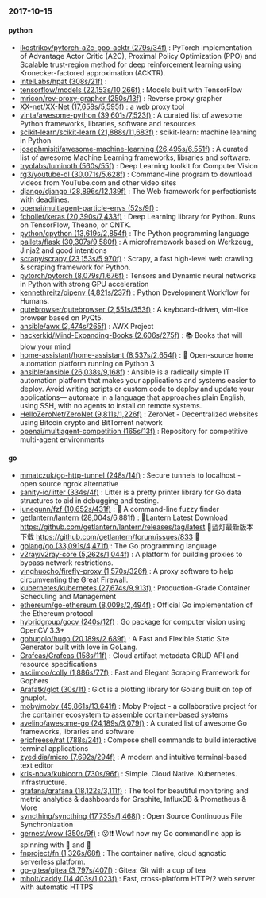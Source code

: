 ### 2017-10-15

#### python
* [ikostrikov/pytorch-a2c-ppo-acktr (279s/34f)](https://github.com/ikostrikov/pytorch-a2c-ppo-acktr) : PyTorch implementation of Advantage Actor Critic (A2C), Proximal Policy Optimization (PPO) and Scalable trust-region method for deep reinforcement learning using Kronecker-factored approximation (ACKTR).
* [IntelLabs/hpat (308s/21f)](https://github.com/IntelLabs/hpat) : 
* [tensorflow/models (22,153s/10,266f)](https://github.com/tensorflow/models) : Models built with TensorFlow
* [mricon/rev-proxy-grapher (250s/13f)](https://github.com/mricon/rev-proxy-grapher) : Reverse proxy grapher
* [XX-net/XX-Net (17,658s/5,595f)](https://github.com/XX-net/XX-Net) : a web proxy tool
* [vinta/awesome-python (39,601s/7,523f)](https://github.com/vinta/awesome-python) : A curated list of awesome Python frameworks, libraries, software and resources
* [scikit-learn/scikit-learn (21,888s/11,683f)](https://github.com/scikit-learn/scikit-learn) : scikit-learn: machine learning in Python
* [josephmisiti/awesome-machine-learning (26,495s/6,551f)](https://github.com/josephmisiti/awesome-machine-learning) : A curated list of awesome Machine Learning frameworks, libraries and software.
* [tryolabs/luminoth (560s/55f)](https://github.com/tryolabs/luminoth) : Deep Learning toolkit for Computer Vision
* [rg3/youtube-dl (30,071s/5,628f)](https://github.com/rg3/youtube-dl) : Command-line program to download videos from YouTube.com and other video sites
* [django/django (28,896s/12,139f)](https://github.com/django/django) : The Web framework for perfectionists with deadlines.
* [openai/multiagent-particle-envs (52s/9f)](https://github.com/openai/multiagent-particle-envs) : 
* [fchollet/keras (20,390s/7,433f)](https://github.com/fchollet/keras) : Deep Learning library for Python. Runs on TensorFlow, Theano, or CNTK.
* [python/cpython (13,619s/2,854f)](https://github.com/python/cpython) : The Python programming language
* [pallets/flask (30,307s/9,580f)](https://github.com/pallets/flask) : A microframework based on Werkzeug, Jinja2 and good intentions
* [scrapy/scrapy (23,153s/5,970f)](https://github.com/scrapy/scrapy) : Scrapy, a fast high-level web crawling & scraping framework for Python.
* [pytorch/pytorch (8,079s/1,676f)](https://github.com/pytorch/pytorch) : Tensors and Dynamic neural networks in Python with strong GPU acceleration
* [kennethreitz/pipenv (4,821s/237f)](https://github.com/kennethreitz/pipenv) : Python Development Workflow for Humans.
* [qutebrowser/qutebrowser (2,551s/353f)](https://github.com/qutebrowser/qutebrowser) : A keyboard-driven, vim-like browser based on PyQt5.
* [ansible/awx (2,474s/265f)](https://github.com/ansible/awx) : AWX Project
* [hackerkid/Mind-Expanding-Books (2,606s/275f)](https://github.com/hackerkid/Mind-Expanding-Books) : 📚 Books that will blow your mind
* [home-assistant/home-assistant (8,537s/2,654f)](https://github.com/home-assistant/home-assistant) : 🏡 Open-source home automation platform running on Python 3
* [ansible/ansible (26,038s/9,168f)](https://github.com/ansible/ansible) : Ansible is a radically simple IT automation platform that makes your applications and systems easier to deploy. Avoid writing scripts or custom code to deploy and update your applications— automate in a language that approaches plain English, using SSH, with no agents to install on remote systems.
* [HelloZeroNet/ZeroNet (9,811s/1,226f)](https://github.com/HelloZeroNet/ZeroNet) : ZeroNet - Decentralized websites using Bitcoin crypto and BitTorrent network
* [openai/multiagent-competition (165s/13f)](https://github.com/openai/multiagent-competition) : Repository for competitive multi-agent environments

#### go
* [mmatczuk/go-http-tunnel (248s/14f)](https://github.com/mmatczuk/go-http-tunnel) : Secure tunnels to localhost - open source ngrok alternative
* [sanity-io/litter (334s/4f)](https://github.com/sanity-io/litter) : Litter is a pretty printer library for Go data structures to aid in debugging and testing.
* [junegunn/fzf (10,652s/431f)](https://github.com/junegunn/fzf) : 🌸 A command-line fuzzy finder
* [getlantern/lantern (28,004s/6,881f)](https://github.com/getlantern/lantern) : 🔴Lantern Latest Download https://github.com/getlantern/lantern/releases/tag/latest 🔴蓝灯最新版本下载 https://github.com/getlantern/forum/issues/833 🔴
* [golang/go (33,091s/4,471f)](https://github.com/golang/go) : The Go programming language
* [v2ray/v2ray-core (5,262s/1,044f)](https://github.com/v2ray/v2ray-core) : A platform for building proxies to bypass network restrictions.
* [yinghuocho/firefly-proxy (1,570s/326f)](https://github.com/yinghuocho/firefly-proxy) : A proxy software to help circumventing the Great Firewall.
* [kubernetes/kubernetes (27,674s/9,913f)](https://github.com/kubernetes/kubernetes) : Production-Grade Container Scheduling and Management
* [ethereum/go-ethereum (8,009s/2,494f)](https://github.com/ethereum/go-ethereum) : Official Go implementation of the Ethereum protocol
* [hybridgroup/gocv (240s/12f)](https://github.com/hybridgroup/gocv) : Go package for computer vision using OpenCV 3.3+
* [gohugoio/hugo (20,189s/2,689f)](https://github.com/gohugoio/hugo) : A Fast and Flexible Static Site Generator built with love in GoLang.
* [Grafeas/Grafeas (158s/11f)](https://github.com/Grafeas/Grafeas) : Cloud artifact metadata CRUD API and resource specifications
* [asciimoo/colly (1,886s/77f)](https://github.com/asciimoo/colly) : Fast and Elegant Scraping Framework for Gophers
* [Arafatk/glot (30s/1f)](https://github.com/Arafatk/glot) : Glot is a plotting library for Golang built on top of gnuplot.
* [moby/moby (45,861s/13,641f)](https://github.com/moby/moby) : Moby Project - a collaborative project for the container ecosystem to assemble container-based systems
* [avelino/awesome-go (24,189s/3,079f)](https://github.com/avelino/awesome-go) : A curated list of awesome Go frameworks, libraries and software
* [ericfreese/rat (788s/24f)](https://github.com/ericfreese/rat) : Compose shell commands to build interactive terminal applications
* [zyedidia/micro (7,692s/294f)](https://github.com/zyedidia/micro) : A modern and intuitive terminal-based text editor
* [kris-nova/kubicorn (730s/96f)](https://github.com/kris-nova/kubicorn) : Simple. Cloud Native. Kubernetes. Infrastructure.
* [grafana/grafana (18,122s/3,111f)](https://github.com/grafana/grafana) : The tool for beautiful monitoring and metric analytics & dashboards for Graphite, InfluxDB & Prometheus & More
* [syncthing/syncthing (17,735s/1,468f)](https://github.com/syncthing/syncthing) : Open Source Continuous File Synchronization
* [gernest/wow (350s/9f)](https://github.com/gernest/wow) : 😮❗️❗️ Wow❗️ now my Go commandline app is spinning with 🌈 and 🐴
* [fnproject/fn (1,326s/68f)](https://github.com/fnproject/fn) : The container native, cloud agnostic serverless platform.
* [go-gitea/gitea (3,797s/407f)](https://github.com/go-gitea/gitea) : Gitea: Git with a cup of tea
* [mholt/caddy (14,403s/1,023f)](https://github.com/mholt/caddy) : Fast, cross-platform HTTP/2 web server with automatic HTTPS
